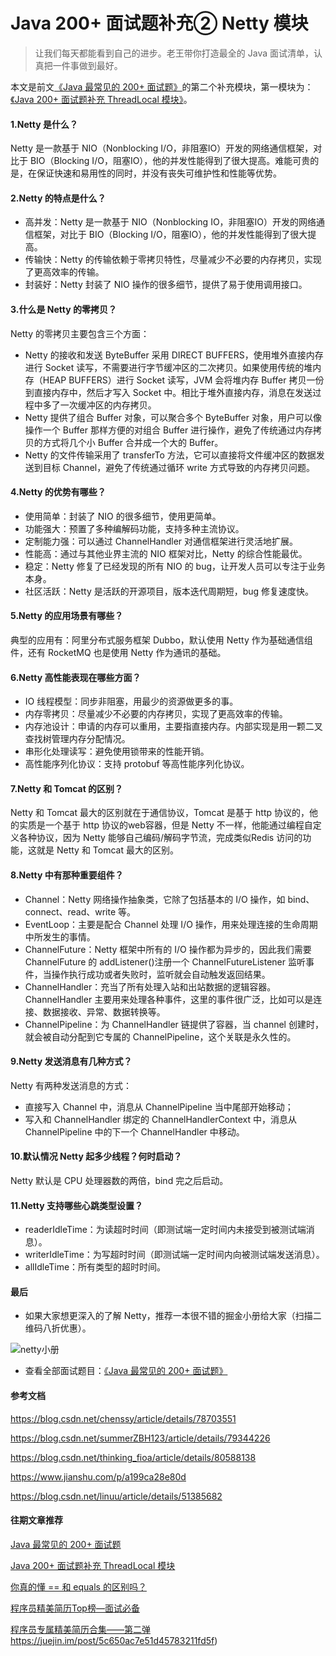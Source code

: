 # Java 200+ 面试题补充② Netty 模块

> 让我们每天都能看到自己的进步。老王带你打造最全的 Java 面试清单，认真把一件事做到最好。

本文是前文[《Java 最常见的 200+ 面试题》](https://blog.csdn.net/sufu1065/article/details/88051083)的第二个补充模块，第一模块为：[《Java 200+ 面试题补充 ThreadLocal 模块》](https://juejin.im/post/5c805cb9f265da2d9e177f6d)。

#### 1.Netty 是什么？

Netty 是一款基于 NIO（Nonblocking I/O，非阻塞IO）开发的网络通信框架，对比于 BIO（Blocking I/O，阻塞IO），他的并发性能得到了很大提高。难能可贵的是，在保证快速和易用性的同时，并没有丧失可维护性和性能等优势。

#### 2.Netty 的特点是什么？

- 高并发：Netty 是一款基于 NIO（Nonblocking IO，非阻塞IO）开发的网络通信框架，对比于 BIO（Blocking I/O，阻塞IO），他的并发性能得到了很大提高。
- 传输快：Netty 的传输依赖于零拷贝特性，尽量减少不必要的内存拷贝，实现了更高效率的传输。
- 封装好：Netty 封装了 NIO 操作的很多细节，提供了易于使用调用接口。

#### 3.什么是 Netty 的零拷贝？

Netty 的零拷贝主要包含三个方面：

- Netty 的接收和发送 ByteBuffer 采用 DIRECT BUFFERS，使用堆外直接内存进行 Socket 读写，不需要进行字节缓冲区的二次拷贝。如果使用传统的堆内存（HEAP BUFFERS）进行 Socket 读写，JVM 会将堆内存 Buffer 拷贝一份到直接内存中，然后才写入 Socket 中。相比于堆外直接内存，消息在发送过程中多了一次缓冲区的内存拷贝。
- Netty 提供了组合 Buffer 对象，可以聚合多个 ByteBuffer 对象，用户可以像操作一个 Buffer 那样方便的对组合 Buffer 进行操作，避免了传统通过内存拷贝的方式将几个小 Buffer 合并成一个大的 Buffer。 
- Netty 的文件传输采用了 transferTo 方法，它可以直接将文件缓冲区的数据发送到目标 Channel，避免了传统通过循环 write 方式导致的内存拷贝问题。

#### 4.Netty 的优势有哪些？

-  使用简单：封装了 NIO 的很多细节，使用更简单。
-  功能强大：预置了多种编解码功能，支持多种主流协议。
-  定制能力强：可以通过 ChannelHandler 对通信框架进行灵活地扩展。
-  性能高：通过与其他业界主流的 NIO 框架对比，Netty 的综合性能最优。
-  稳定：Netty 修复了已经发现的所有 NIO 的 bug，让开发人员可以专注于业务本身。
-  社区活跃：Netty 是活跃的开源项目，版本迭代周期短，bug 修复速度快。

#### 5.Netty 的应用场景有哪些？

典型的应用有：阿里分布式服务框架 Dubbo，默认使用 Netty 作为基础通信组件，还有 RocketMQ 也是使用 Netty 作为通讯的基础。

#### 6.Netty 高性能表现在哪些方面？

- IO 线程模型：同步非阻塞，用最少的资源做更多的事。
- 内存零拷贝：尽量减少不必要的内存拷贝，实现了更高效率的传输。
- 内存池设计：申请的内存可以重用，主要指直接内存。内部实现是用一颗二叉查找树管理内存分配情况。
- 串形化处理读写：避免使用锁带来的性能开销。
- 高性能序列化协议：支持 protobuf 等高性能序列化协议。

#### 7.Netty 和 Tomcat 的区别？

Netty 和 Tomcat 最大的区别就在于通信协议，Tomcat 是基于 http 协议的，他的实质是一个基于 http 协议的web容器，但是 Netty 不一样，他能通过编程自定义各种协议，因为 Netty 能够自己编码/解码字节流，完成类似Redis 访问的功能，这就是 Netty 和 Tomcat 最大的区别。

#### 8.Netty 中有那种重要组件？

- Channel：Netty 网络操作抽象类，它除了包括基本的 I/O 操作，如 bind、connect、read、write 等。
- EventLoop：主要是配合 Channel 处理 I/O 操作，用来处理连接的生命周期中所发生的事情。
- ChannelFuture：Netty 框架中所有的 I/O 操作都为异步的，因此我们需要 ChannelFuture 的 addListener()注册一个 ChannelFutureListener 监听事件，当操作执行成功或者失败时，监听就会自动触发返回结果。
- ChannelHandler：充当了所有处理入站和出站数据的逻辑容器。ChannelHandler 主要用来处理各种事件，这里的事件很广泛，比如可以是连接、数据接收、异常、数据转换等。
- ChannelPipeline：为 ChannelHandler 链提供了容器，当 channel 创建时，就会被自动分配到它专属的 ChannelPipeline，这个关联是永久性的。

#### 9.Netty 发送消息有几种方式？

Netty 有两种发送消息的方式：

- 直接写入 Channel 中，消息从 ChannelPipeline 当中尾部开始移动；
- 写入和 ChannelHandler 绑定的 ChannelHandlerContext 中，消息从 ChannelPipeline 中的下一个 ChannelHandler 中移动。

#### 10.默认情况 Netty 起多少线程？何时启动？

Netty 默认是 CPU 处理器数的两倍，bind 完之后启动。

#### 11.Netty 支持哪些心跳类型设置？

- readerIdleTime：为读超时时间（即测试端一定时间内未接受到被测试端消息）。
- writerIdleTime：为写超时时间（即测试端一定时间内向被测试端发送消息）。
- allIdleTime：所有类型的超时时间。

#### 最后

- 如果大家想更深入的了解 Netty，推荐一本很不错的掘金小册给大家（扫描二维码八折优惠）。

![netty小册](http://icdn.apigo.cn/expand/smallbook-netty-small.png)

- 查看全部面试题目：[《Java 最常见的 200+ 面试题》](https://blog.csdn.net/sufu1065/article/details/88051083)

#### 参考文档

https://blog.csdn.net/chenssy/article/details/78703551

https://blog.csdn.net/summerZBH123/article/details/79344226

https://blog.csdn.net/thinking_fioa/article/details/80588138

https://www.jianshu.com/p/a199ca28e80d

https://blog.csdn.net/linuu/article/details/51385682

#### 往期文章推荐

[Java 最常见的 200+ 面试题](https://blog.csdn.net/sufu1065/article/details/88051083)

[Java 200+ 面试题补充 ThreadLocal 模块](https://juejin.im/post/5c805cb9f265da2d9e177f6d)

[你真的懂 == 和 equals 的区别吗？](https://juejin.im/post/5c7ddcd06fb9a04a06059bea)

[程序员精美简历Top榜—面试必备](https://juejin.im/post/5c650ac7e51d45783211fd5f)

[程序员专属精美简历合集——第二弹](https://juejin.im/post/5c7f227f51882562851b72df)https://juejin.im/post/5c650ac7e51d45783211fd5f)

